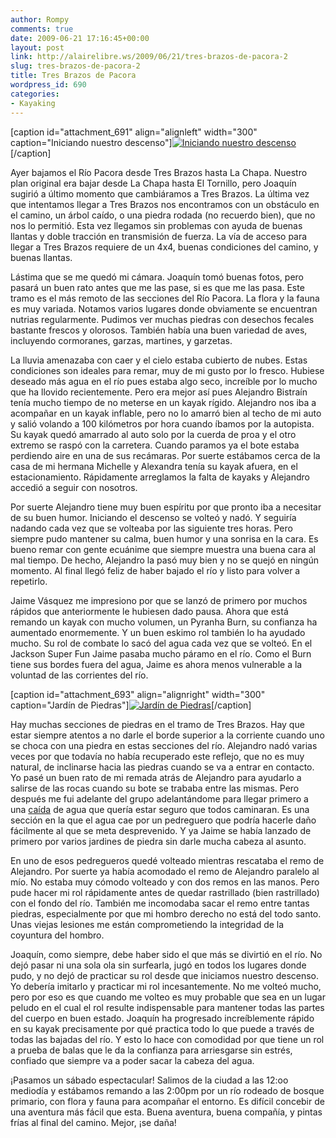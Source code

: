 ```yaml
---
author: Rompy
comments: true
date: 2009-06-21 17:16:45+00:00
layout: post
link: http://alairelibre.ws/2009/06/21/tres-brazos-de-pacora-2
slug: tres-brazos-de-pacora-2
title: Tres Brazos de Pacora
wordpress_id: 690
categories:
- Kayaking
---
```


[caption id="attachment_691" align="alignleft" width="300" caption="Iniciando nuestro descenso"][![Iniciando nuestro descenso](http://alairelibre.ws/wp-content/uploads/2009/06/tresbrazos-300x225.jpg)](http://alairelibre.ws/wp-content/uploads/2009/06/tresbrazos.jpg)[/caption]

Ayer bajamos el Río Pacora desde Tres Brazos hasta La Chapa. Nuestro plan original era bajar desde La Chapa hasta El Tornillo, pero Joaquín sugirió a último momento que cambiáramos a Tres Brazos. La última vez que intentamos llegar a Tres Brazos nos encontramos con un obstáculo en el camino, un árbol caído, o una piedra rodada (no recuerdo bien), que no nos lo permitió. Esta vez llegamos sin problemas con ayuda de buenas llantas y doble tracción en transmisión de fuerza. La vía de acceso para llegar a Tres Brazos requiere de un 4x4, buenas condiciones del camino, y buenas llantas.

Lástima que se me quedó mi cámara. Joaquín tomó buenas fotos, pero pasará un buen rato antes que me las pase, si es que me las pasa. Este tramo es el más remoto de las secciones del Río Pacora. La flora y la fauna es muy variada. Notamos varios lugares donde obviamente se encuentran nutrias regularmente. Pudimos ver muchas piedras con desechos fecales bastante frescos y olorosos. También había una buen variedad de aves, incluyendo cormoranes, garzas, martines, y garzetas.

La lluvia amenazaba con caer y el cielo estaba cubierto de nubes. Estas condiciones son ideales para remar, muy de mi gusto por lo fresco. Hubiese deseado más agua en el río pues estaba algo seco, increíble por lo mucho que ha llovido recientemente. Pero era mejor así pues Alejandro Bistraín tenía mucho tiempo de no meterse en un kayak rígido. Alejandro nos iba a acompañar en un kayak inflable, pero no lo amarró bien al techo de mi auto y salió volando a 100 kilómetros por hora cuando íbamos por la autopista. Su kayak quedó amarrado al auto solo por la cuerda de proa y el otro extremo se raspó con la carretera. Cuando paramos ya el bote estaba perdiendo aire en una de sus recámaras. Por suerte estábamos cerca de la casa de mi hermana Michelle y Alexandra tenía su kayak afuera, en el estacionamiento. Rápidamente arreglamos la falta de kayaks y Alejandro accedió a seguir con nosotros.

Por suerte Alejandro tiene muy buen espíritu por que pronto iba a necesitar de su buen humor. Iniciando el descenso se volteó y nadó. Y seguiría nadando cada vez que se volteaba por las siguiente tres horas. Pero siempre pudo mantener su calma, buen humor y una sonrisa en la cara. Es bueno remar con gente ecuánime que siempre muestra una buena cara al mal tiempo. De hecho, Alejandro la pasó muy bien y no se quejó en ningún momento. Al final llegó feliz de haber bajado el río y listo para volver a repetirlo.

Jaime Vásquez me impresiono por que se lanzó de primero por muchos rápidos que anteriormente le hubiesen dado pausa. Ahora que está remando un kayak con mucho volumen, un Pyranha Burn, su confianza ha aumentado enormemente. Y un buen eskimo rol también lo ha ayudado mucho. Su rol de combate lo sacó del agua cada vez que se volteó. En el Jackson Super Fun Jaime pasaba mucho páramo en el río. Como el Burn tiene sus bordes fuera del agua, Jaime es ahora menos vulnerable a la voluntad de las corrientes del río.

[caption id="attachment_693" align="alignright" width="300" caption="Jardín de Piedras"][![Jardín de Piedras](http://alairelibre.ws/wp-content/uploads/2009/06/tresbrazos2-300x225.jpg)](http://alairelibre.ws/wp-content/uploads/2009/06/tresbrazos2.jpg)[/caption]

Hay muchas secciones de piedras en el tramo de Tres Brazos. Hay que estar siempre atentos a no darle el borde superior a la corriente cuando uno se choca con una piedra en estas secciones del río. Alejandro nadó varias veces por que todavía no había recuperado este reflejo, que no es muy natural, de inclinarse hacia las piedras cuando se va a entrar en contacto. Yo pasé un buen rato de mi remada atrás de Alejandro para ayudarlo a salirse de las rocas cuando su bote se trababa entre las mismas. Pero después me fui adelante del grupo adelantándome para llegar primero a una [caída](http://alairelibre.ws/gallery/v/KayakingPacora/IMGP2726.JPG.html) de agua que quería estar seguro que todos caminaran. Es una sección en la que el agua cae por un pedreguero que podría hacerle daño fácilmente al que se meta desprevenido. Y ya Jaime se había lanzado de primero por varios jardines de piedra sin darle mucha cabeza al asunto.

En uno de esos pedregueros quedé volteado mientras rescataba el remo de Alejandro. Por suerte ya había acomodado el remo de Alejandro paralelo al mío. No estaba muy cómodo volteado y con dos remos en las manos. Pero pude hacer mi rol rápidamente antes de quedar rastrillado (bien rastrillado) con el fondo del río. También me incomodaba sacar el remo entre tantas piedras, especialmente por que mi hombro derecho no está del todo santo. Unas viejas lesiones me están comprometiendo la integridad de la coyuntura del hombro.

Joaquín, como siempre, debe haber sido el que más se divirtió en el río. No dejó pasar ni una sola ola sin surfearla, jugó en todos los lugares donde pudo, y no dejó de practicar su rol desde que iniciamos nuestro descenso. Yo debería imitarlo y practicar mi rol incesantemente. No me volteó mucho, pero por eso es que cuando me volteo es muy probable que sea en un lugar peludo en el cual el rol resulte indispensable para mantener todas las partes del cuerpo en buen estado. Joaquín ha progresado increíblemente rápido en su kayak precisamente por qué practica todo lo que puede a través de todas las bajadas del río. Y esto lo hace con comodidad por que tiene un rol a prueba de balas que le da la confianza para arriesgarse sin estrés, confiado que siempre va a poder sacar la cabeza del agua.

¡Pasamos un sábado espectacular! Salimos de la ciudad a las 12:oo mediodía y estábamos remando a las 2:00pm por un río rodeado de bosque primario, con flora y fauna para acompañar el entorno. Es difícil concebir de una aventura más fácil que esta. Buena aventura, buena compañía, y pintas frías al final del camino. Mejor, ¡se daña!
